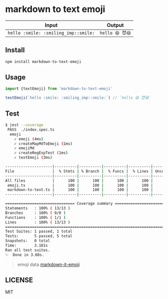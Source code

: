 # markdown to text emoji

|Input|Output|
|---|---|
|`hello :smile: :smiling_imp::smile:`|`hello 😄 😈😄`|

## Install

```bash
npm install markdown-to-text-emoji
```

## Usage
```typescript
import {textEmoji} from 'markdown-to-text-emoji'

textEmoji(`hello :smile: :smiling_imp::smile:`) // `hello 😄 😈😄`
```

## Test
```bash
$ jest --coverage
 PASS  ./index.spec.ts
  emoji
    ✓ emoji (4ms)
    ✓ createMapMdToEmoji (1ms)
    ✓ emojiMd
    ✓ createRegExpTest (1ms)
    ✓ textEmoji (3ms)

---------------------|----------|----------|----------|----------|-------------------|
File                 |  % Stmts | % Branch |  % Funcs |  % Lines | Uncovered Line #s |
---------------------|----------|----------|----------|----------|-------------------|
All files            |      100 |      100 |      100 |      100 |                   |
 emoji.ts            |      100 |      100 |      100 |      100 |                   |
 markdown-to-text.ts |      100 |      100 |      100 |      100 |                   |
---------------------|----------|----------|----------|----------|-------------------|

=============================== Coverage summary ===============================
Statements   : 100% ( 13/13 )
Branches     : 100% ( 0/0 )
Functions    : 100% ( 1/1 )
Lines        : 100% ( 13/13 )
================================================================================
Test Suites: 1 passed, 1 total
Tests:       5 passed, 5 total
Snapshots:   0 total
Time:        3.181s
Ran all test suites.
✨  Done in 3.68s.
```

> emoji data [markdown-it-emoji](https://github.com/markdown-it/markdown-it-emoji)

## LICENSE
MIT